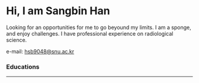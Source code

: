 # Hi, I am Sangbin Han
Looking for an opportunities for me to go beyound my limits. I am a sponge, and enjoy challenges. I have professional experience on radiological science. 

e-mail: <a href='mailto:hsb9048@snu.ac.kr'>hsb9048@snu.ac.kr

### Educations
---



